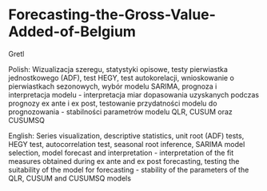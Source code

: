 # Forecasting-the-Gross-Value-Added-of-Belgium

Gretl

Polish:
Wizualizacja szeregu, statystyki opisowe, testy pierwiastka jednostkowego (ADF), test HEGY, test autokorelacji,  wnioskowanie o pierwiastkach sezonowych, wybór modelu SARIMA, prognoza i interpretacja modelu - interpretacja miar dopasowania uzyskanych podczas prognozy ex ante i ex post, testowanie przydatności modelu do prognozowania - stabilności parametrów modelu QLR, CUSUM oraz CUSUMSQ

English:
Series visualization, descriptive statistics, unit root (ADF) tests, HEGY test, autocorrelation test, seasonal root inference, SARIMA model selection, model forecast and interpretation - interpretation of the fit measures obtained during ex ante and ex post forecasting, testing the suitability of the model for forecasting - stability of the parameters of the QLR, CUSUM and CUSUMSQ models
